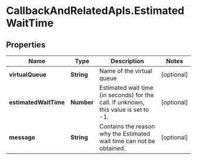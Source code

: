 # CallbackAndRelatedApIs.EstimatedWaitTime

## Properties
Name | Type | Description | Notes
------------ | ------------- | ------------- | -------------
**virtualQueue** | **String** | Name of the virtual queue | [optional] 
**estimatedWaitTime** | **Number** | Estimated wait time (in seconds) for the call. If unknown, this value is set to -1. | [optional] 
**message** | **String** | Contains the reason why the Estimated wait time can not be obtained. | [optional] 


